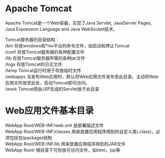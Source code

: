 # Apache Tomcat

Apache Tomcat是一个Web容器，实现了Java Servlet, JavaServer Pages, Java Expression Language and Java WebSocket技术。

Tomcat服务器的目录结构：  
/bin         存放windows和*nix平台的命令文件，如启动和停止Tomcat  
/conf        存放Tomcat服务器的各种配置文件  
/lib         存放Tomcat服务器所需的各种jar文件  
/logs        存放Tomcat的日志文件  
/temp        Tomcat运行时用于存放临时文件  
/webapps     当发布Web应用时，默认将Web应用文件发布至此目录。主动将Web应用文件放至此处，启动Tomcat即可访问。  
/work        Tomcat把由JSP生成的Servlet放于此目录  

# Web应用文件基本目录

WebApp Root/WEB-INF/web.xml 是部署描述文件  
WebApp Root/WEB-INF/classes 用来放置应用程序用到的自定义类(.class)，必须包括包(package)结构  
WebApp Root/WEB-INF/lib 用来放置应用程序用到的JAR文件  
WebApp Root/ 根目录下可存放可访问文件，如html，jsp等

